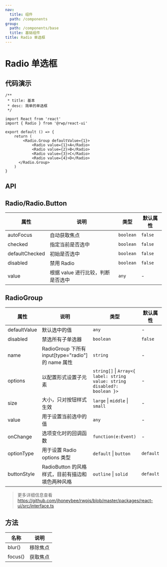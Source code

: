 ```yaml
---
nav:
  title: 组件
  path: /components
group:
  path: /components/base
  title: 基础组件
title: Radio 单选框
---
```


# Radio 单选框

## 代码演示


```tsx
/**
 * title: 基本
 * desc: 简单的单选框
 */

import React from 'react'
import { Radio } from '@rwp/react-ui'

export default () => {
    return (
        <Radio.Group defaultValue={1}>
            <Radio value={1}>A</Radio>
            <Radio value={2}>B</Radio>
            <Radio value={3}>C</Radio>
            <Radio value={4}>D</Radio>
      </Radio.Group>
    )
}
```


## API

## Radio/Radio.Button

|属性        |说明	       |类型	  |默认属性
|-----      |------       |-----     |-----    
|autoFocus  |自动获取焦点   |`boolean`|`false`
|checked    |指定当前是否选中|`boolean`|`false`
|defaultChecked|初始是否选中|`boolean`|`false`
|disabled     |禁用 Radio   |`boolean`|`false`
|value        |根据 value 进行比较，判断是否选中| `any`| -

## RadioGroup

|属性        |说明	       |类型	  |默认属性
|-----      |------       |-----     |-----    
|defaultValue|默认选中的值  |`any`    |-
|disabled    |禁选所有子单选器|`boolean`|`false`
|name        |	RadioGroup 下所有 input[type="radio"] 的 name 属性|`string`|-
|options     |以配置形式设置子元素|	`string[]` \| `Array<{ label: string value: string disabled?: boolean }>`|-
|size        |大小，只对按钮样式生效| `large` \| `middle` \| `small`	|-
|value       |用于设置当前选中的值 |`any`|-
|onChange    |选项变化时的回调函数 |`function(e:Event)`|-
|optionType  |	用于设置 Radio options 类型| 	`default` \| `button`| `default`
|buttonStyle |RadioButton 的风格样式，目前有描边和填色两种风格 | 	`outline` \| `solid`| `default`

> 更多详细信息查看 https://github.com/jhoneybee/rwpjs/blob/master/packages/react-ui/src/interface.ts

## 方法

|名称        |说明	      
|-----      |------     
|blur()     | 移除焦点
|focus()    | 获取焦点